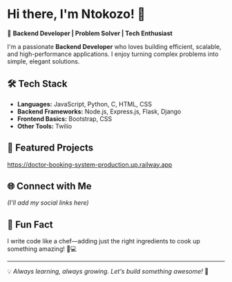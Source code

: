 # Hi there, I'm Ntokozo! 👋

🚀 **Backend Developer | Problem Solver | Tech Enthusiast**

I'm a passionate **Backend Developer** who loves building efficient, scalable, and high-performance applications. I enjoy turning complex problems into simple, elegant solutions. 

## 🛠 Tech Stack
- **Languages:** JavaScript, Python, C, HTML, CSS  
- **Backend Frameworks:** Node.js, Express.js, Flask, Django  
- **Frontend Basics:** Bootstrap, CSS  
- **Other Tools:** Twilio  

## 📌 Featured Projects
https://doctor-booking-system-production.up.railway.app

## 🌐 Connect with Me
_(I'll add my social links here)_

## 🎉 Fun Fact
I write code like a chef—adding just the right ingredients to cook up something amazing! 🍳💻

---
💡 *Always learning, always growing. Let's build something awesome!* 🚀
